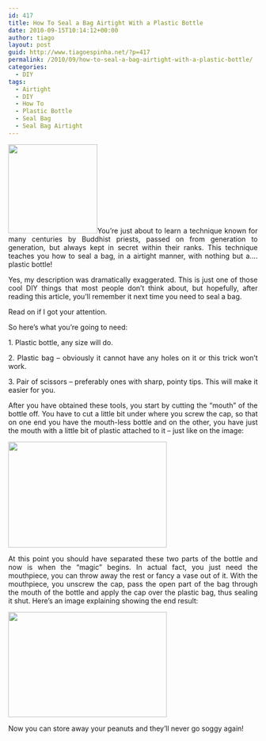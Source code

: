 ```yaml
---
id: 417
title: How To Seal a Bag Airtight With a Plastic Bottle
date: 2010-09-15T10:14:12+00:00
author: tiago
layout: post
guid: http://www.tiagoespinha.net/?p=417
permalink: /2010/09/how-to-seal-a-bag-airtight-with-a-plastic-bottle/
categories:
  - DIY
tags:
  - Airtight
  - DIY
  - How To
  - Plastic Bottle
  - Seal Bag
  - Seal Bag Airtight
---
```

<p style="text-align: justify;">
  <a href="http://www.tiagoespinha.net/wp-content/uploads/2010/09/recycle_logo_13.jpg" rel="lightbox[417]" title="recycle_logo_1"><img class="alignleft size-full wp-image-427" title="recycle_logo_1" src="http://www.tiagoespinha.net/wp-content/uploads/2010/09/recycle_logo_13.jpg" alt="" width="180" height="180" /></a>You&#8217;re just about to learn a technique known for many centuries by Buddhist priests, passed on from generation to generation, but always kept in secret within their ranks. This technique teaches you how to seal a bag, in a airtight manner, with nothing but a&#8230;. plastic bottle!
</p>

<p style="text-align: justify;">
  Yes, my description was dramatically exaggerated. This is just one of those cool DIY things that most people don&#8217;t think about, but hopefully, after reading this article, you&#8217;ll remember it next time you need to seal a bag.
</p>

<p style="text-align: justify;">
  Read on if I got your attention.<!--more-->
</p>

<p style="text-align: justify;">
  So here&#8217;s what you&#8217;re going to need:
</p>

<p style="text-align: justify;">
  1. Plastic bottle, any size will do.
</p>

<p style="text-align: justify;">
  2. Plastic bag &#8211; obviously it cannot have any holes on it or this trick won&#8217;t work.
</p>

<p style="text-align: justify;">
  3. Pair of scissors &#8211; preferably ones with sharp, pointy tips. This will make it easier for you.
</p>

<p style="text-align: justify;">
  After you have obtained these tools, you start by cutting the &#8220;mouth&#8221; of the bottle off. You have to cut a little bit under where you screw the cap, so that on one end you have the mouth-less bottle and on the other, you have just the mouth with a little bit of plastic attached to it &#8211; just like on the image:
</p>

<p style="text-align: justify;">
  <a href="http://www.tiagoespinha.net/wp-content/uploads/2010/09/image001.jpeg" rel="lightbox[417]" title="image001"><img class="size-full wp-image-420 alignnone" title="image001" src="http://www.tiagoespinha.net/wp-content/uploads/2010/09/image001.jpeg" alt="" width="320" height="214" /></a>
</p>

<p style="text-align: justify;">
  <a href="http://www.tiagoespinha.net/wp-content/uploads/2010/09/image001.jpeg"></a>At this point you should have separated these two parts of the bottle and now is when the &#8220;magic&#8221; begins. In actual fact, you just need the mouthpiece, you can throw away the rest or fancy a vase out of it. With the mouthpiece, you unscrew the cap, pass the open part of the bag through the mouth of the bottle and apply the cap over the plastic bag, thus sealing it shut. Here&#8217;s an image explaining showing the end result:
</p>

<p style="text-align: justify;">
  <a href="http://www.tiagoespinha.net/wp-content/uploads/2010/09/image002.jpeg" rel="lightbox[417]" title="image002"><img class="size-full wp-image-421 alignnone" title="image002" src="http://www.tiagoespinha.net/wp-content/uploads/2010/09/image002.jpeg" alt="" width="320" height="213" /></a>
</p>

<p style="text-align: justify;">
  <p style="text-align: justify;">
    Now you can store away your peanuts and they&#8217;ll never go soggy again!
  </p>